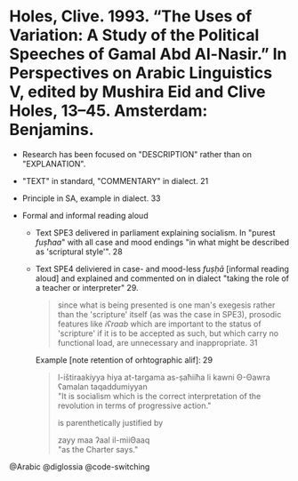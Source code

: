 # Holes, Clive. 1993. “The Uses of Variation: A Study of the Political Speeches of Gamal Abd Al-Nasir.” In Perspectives on Arabic Linguistics V, edited by Mushira Eid and Clive Holes, 13–45. Amsterdam: Benjamins.
 
- Research has been focused on "DESCRIPTION" rather than on "EXPLANATION".

- "TEXT" in standard, "COMMENTARY" in dialect. 21

- Principle in SA, example in dialect. 33

- Formal and informal reading aloud
  - Text SPE3 delivered in parliament explaining socialism. In "purest *fuṣħaa*" with all case and mood endings "in what might be described as 'scriptural style'". 28 
  - Text SPE4 deliviered in case- and mood-less *fuṣḥā* [informal reading aloud] and explained and commented on in dialect "taking the role of a teacher or interpreter" 29.
    
    > since what is being presented is one man's exegesis rather than the 'scripture' itself (as was the case in SPE3), prosodic features like *iʕraab* which are important to the status of 'scripture' if it is to be accepted as such, but which carry no functional load, are unnecessary and inappropriate. 31
    
    Example [note retention of orhtographic alif]: 29


    > l-ištiraakiyya hiya at-targama as-ṣaħiiħa li kawni Θ-Θawra ʕamalan taqaddumiyyan  
    > "It is socialism which is the correct interpretation of the revolution in terms of progressive action."
    >
    > is parenthetically justified by
    >
    > zayy maa ʔaal il-miiΘaaq  
    > "as the Charter says."

@Arabic
@diglossia
@code-switching
